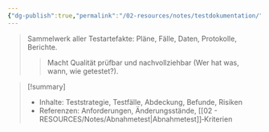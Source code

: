 ```yaml
---
{"dg-publish":true,"permalink":"/02-resources/notes/testdokumentation/","tags":["informatik/testen"],"noteIcon":"","updated":"2025-10-28T16:30:57.000+01:00"}
---
```


>Sammelwerk aller Testartefakte: Pläne, Fälle, Daten, Protokolle, Berichte.
>>Macht Qualität prüfbar und nachvollziehbar (Wer hat was, wann, wie getestet?).

>[!summary]
>- Inhalte: Teststrategie, Testfälle, Abdeckung, Befunde, Risiken
>- Referenzen: Anforderungen, Änderungsstände, [[02 - RESOURCES/Notes/Abnahmetest\|Abnahmetest]]‑Kriterien

